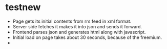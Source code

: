 # testnew
 - Page gets its initial contents from rrs feed in xml format.
 - Server side fetches it makes it into json and sends it forward.
 - Frontend parses json and generates html along with javascript.
 - Initial load on page takes about 30 seconds, because of the freemium.
 - 
